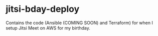 # jitsi-bday-deploy
Contains the code (Ansible (COMING SOON) and Terraform) for when I setup Jitsi Meet on AWS for my birthday.
